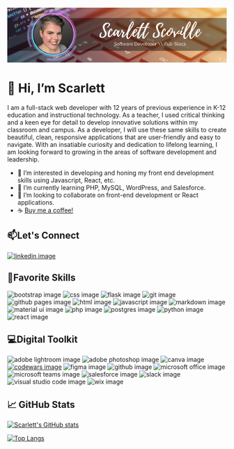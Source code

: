 ![decorative banner image](scovillebanner.png)

# 👋 Hi, I’m Scarlett

I am a full-stack web developer with 12 years of previous experience in K-12 education and instructional technology. As a teacher, I used critical thinking and a keen eye for detail to develop innovative solutions within my classroom and campus.  As a developer, I will use these same skills to create beautiful, clean, responsive applications that are user-friendly and easy to navigate.  With an insatiable curiosity and dedication to lifelong learning, I am looking forward to growing in the areas of software development and leadership.

- 👀 I’m interested in developing and honing my front end development skills using Javascript, React, etc.
- 🌱 I’m currently learning PHP, MySQL, WordPress, and Salesforce.
- 💞️ I’m looking to collaborate on front-end development or React applications.
- ☕ [Buy me a coffee!](https://www.buymeacoffee.com/kscarletts)

## :mailbox:Let's Connect

[![linkedin image](https://img.shields.io/badge/LinkedIn-0077B5?style=for-the-badge&logo=linkedin&logoColor=white)](https://linkedin.com/in/scarlettscoville)

## :briefcase:Favorite Skills

![bootstrap image](https://img.shields.io/badge/Bootstrap-563D7C?style=for-the-badge&logo=bootstrap&logoColor=white)
![css image](https://img.shields.io/badge/CSS3-1572B6?style=for-the-badge&logo=css3&logoColor=white)
![flask image](https://img.shields.io/badge/Flask-000000?style=for-the-badge&logo=flask&logoColor=white)
![git image](https://img.shields.io/badge/GIT-E44C30?style=for-the-badge&logo=git&logoColor=white)
![github pages image](https://img.shields.io/badge/GitHub%20Pages-222222?style=for-the-badge&logo=GitHub%20Pages&logoColor=white)
![html image](https://img.shields.io/badge/HTML5-E34F26?style=for-the-badge&logo=html5&logoColor=white)
![javascript image](https://img.shields.io/badge/JavaScript-323330?style=for-the-badge&logo=javascript&logoColor=F7DF1E)
![markdown image](https://img.shields.io/badge/Markdown-000000?style=for-the-badge&logo=markdown&logoColor=white)
![material ui image](https://img.shields.io/badge/Material--UI-0081CB?style=for-the-badge&logo=material-ui&logoColor=white)
![php image](https://img.shields.io/badge/PHP-777BB4?style=for-the-badge&logo=php&logoColor=white)
![postgres image](https://img.shields.io/badge/PostgreSQL-316192?style=for-the-badge&logo=postgresql&logoColor=white)
![python image](https://img.shields.io/badge/Python-3776AB?style=for-the-badge&logo=python&logoColor=white)
![react image](https://img.shields.io/badge/React-20232A?style=for-the-badge&logo=react&logoColor=61DAFB)

## :computer:Digital Toolkit

![adobe lightroom image](https://img.shields.io/badge/Adobe%20Lightroom-31A8FF?style=for-the-badge&logo=Adobe%20Lightroom&logoColor=white)
![adobe photoshop image](https://img.shields.io/badge/Adobe%20Photoshop-31A8FF?style=for-the-badge&logo=Adobe%20Photoshop&logoColor=black)
![canva image](https://img.shields.io/badge/Canva-%2300C4CC.svg?&style=for-the-badge&logo=Canva&logoColor=white)
[![codewars image](https://img.shields.io/badge/Codewars-B1361E?style=for-the-badge&logo=Codewars&logoColor=white)](https://www.codewars.com/users/scarlettscoville)
![figma image](https://img.shields.io/badge/Figma-F24E1E?style=for-the-badge&logo=figma&logoColor=white)
![github image](https://img.shields.io/badge/GitHub-100000?style=for-the-badge&logo=github&logoColor=white)
![microsoft office image](https://img.shields.io/badge/Microsoft_Office-D83B01?style=for-the-badge&logo=microsoft-office&logoColor=white)
![microsoft teams image](https://img.shields.io/badge/Microsoft_Teams-6264A7?style=for-the-badge&logo=microsoft-teams&logoColor=white)
![salesforce image](https://img.shields.io/badge/Salesforce-00A1E0?style=for-the-badge&logo=Salesforce&logoColor=white)
![slack image](https://img.shields.io/badge/Slack-4A154B?style=for-the-badge&logo=slack&logoColor=white)
![visual studio code image](https://img.shields.io/badge/Visual_Studio_Code-0078D4?style=for-the-badge&logo=visual%20studio%20code&logoColor=white)
![wix image](https://img.shields.io/badge/Wix-000?style=for-the-badge&logo=wix&logoColor=white)

## 📈 GitHub Stats 

[![Scarlett's GitHub stats](https://github-readme-stats.vercel.app/api?username=scarlettscoville&show_icons=true&theme=midnight-purple)](https://github.com/scarlettscoville)

[![Top Langs](https://github-readme-stats.vercel.app/api/top-langs/?username=scarlettscoville&hide=Jupyter%20Notebook&show_icons=true&theme=midnight-purple)](https://github.com/scarlettscoville)